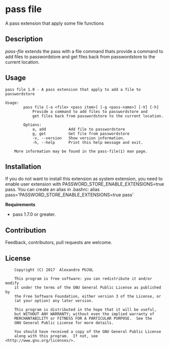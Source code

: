 # pass file
A pass extension that apply some file functions

## Description
*pass-file* extends the pass with a file command thats provide a command to add files to passwordstore and get files back from passwordstore to the current location.

## Usage
```
pass file 1.0 - A pass extension that apply to add a file to passwordstore

Usage:
        pass file [-a <file> <pass item>] [-g <pass-name>] [-V] [-h]
            Provide a command to add files to passwordstore and
            get files back from passwordstore to the current location.

        Options:
            a, add          Add file to passwordstore
            g, get          Get file from passwordstore
            -v, --version   Show version information.
            -h, --help      Print this help message and exit.

    More information may be found in the pass-file(1) man page.
```

## Installation
If you do not want to install this extension as system extension, you need to enable user extension with PASSWORD_STORE_ENABLE_EXTENSIONS=true pass. You can create an alias in .bashrc: alias pass='PASSWORD_STORE_ENABLE_EXTENSIONS=true pass'

**Requirements**
* pass 1.7.0 or greater.

## Contribution
Feedback, contributors, pull requests are welcome.

## License
```
    Copyright (C) 2017  Alexandre PUJOL

    This program is free software: you can redistribute it and/or modify
    it under the terms of the GNU General Public License as published by
    the Free Software Foundation, either version 3 of the License, or
    (at your option) any later version.

    This program is distributed in the hope that it will be useful,
    but WITHOUT ANY WARRANTY; without even the implied warranty of
    MERCHANTABILITY or FITNESS FOR A PARTICULAR PURPOSE.  See the
    GNU General Public License for more details.

    You should have received a copy of the GNU General Public License
    along with this program.  If not, see <http://www.gnu.org/licenses/>.
```